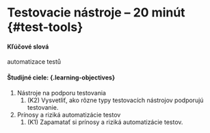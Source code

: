 # Testovacie nástroje – 20 minút {#test-tools}

#### Kľúčové slová

automatizace testů

#### Študijné ciele: {.learning-objectives}

1. Nástroje na podporu testovania
    1. (K2) Vysvetliť, ako rôzne typy testovacích nástrojov podporujú testovanie.
2. Prínosy a riziká automatizácie testov
    1. (K1) Zapamatať si prínosy a riziká automatizácie testov.